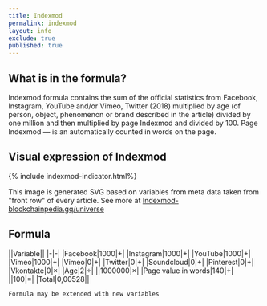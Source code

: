 ```yaml
---
title: Indexmod
permalink: indexmod
layout: info
exclude: true
published: true
---
```


## What is in the formula?

Indexmod formula contains the sum of the official statistics from Facebook, Instagram, YouTube and/or Vimeo, Twitter (2018) multiplied by age (of person, object, phenomenon or brand described in the article) divided by one million and then multiplied by page Indexmod and divided by 100. Page Indexmod — is an automatically counted in words on the page.

## Visual expression of Indexmod

{% include indexmod-indicator.html%}

This image is generated SVG based on variables from meta data taken from "front row" of every article. See more at [Indexmod-blockchainpedia.gq/universe](https://indexmod-blockchainpedia.gq/univerce)


## Formula

||Variable||
|-|-|
|Facebook|1000|+|
|Instagram|1000|+|
|YouTube|1000|+|
|Vimeo|1000|+|
|Vimeo|0|+|
|Twitter|0|+|
|Soundcloud|0|+|
|Pinterest|0|+|
|Vkontakte|0|×|
|Age|2|÷|
||1000000|×|
|Page value in words|140|÷|
||100|=|
|Total|0,00528||

`Formula may be extended with new variables`
